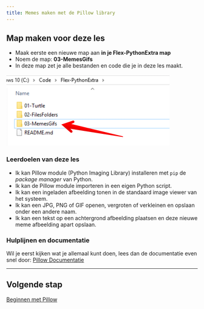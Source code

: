 ```yaml
---
title: Memes maken met de Pillow library
---
```


## Map maken voor deze les
* Maak eerste een nieuwe map aan **in je Flex-PythonExtra map**
* Noem de map: **03-MemesGifs**
* In deze map zet je alle bestanden en code die je in deze les maakt.

![](new-folder.png)


### Leerdoelen van deze les
* Ik kan Pillow module (Python Imaging Library) installeren met `pip` de *package manager* van Python.
* Ik kan de Pillow module importeren in een eigen Python script.
* Ik kan een ingeladen afbeelding tonen in de standaard image viewer van het systeem.
* Ik kan een JPG, PNG of GIF openen, vergroten of verkleinen en opslaan onder een andere naam.
* Ik kan een tekst op een achtergrond afbeelding plaatsen en deze nieuwe meme afbeelding apart opslaan.

### Hulplijnen en documentatie
Wil je eerst kijken wat je allemaal kunt doen, lees dan de documentatie even snel door:
[Pillow Documentatie](https://pillow.readthedocs.io/en/stable/handbook/tutorial.html)

---

## Volgende stap
[Beginnen met Pillow](01-install-pillow)


